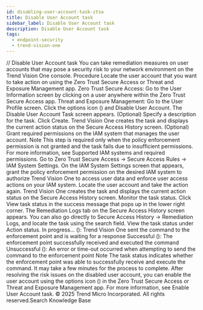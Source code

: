 ```yaml
---
id: disabling-user-account-task-ztsa
title: Disable User Account task
sidebar_label: Disable User Account task
description: Disable User Account task
tags:
  - endpoint-security
  - trend-vision-one
---
```


/*<![CDATA[*/ $('#title').html($('meta[name=map-description]').attr('content')); /*]]>*/ Disable User Account task You can take remediation measures on user accounts that may pose a security risk to your network environment on the Trend Vision One console. Procedure Locate the user account that you want to take action on using the Zero Trust Secure Access or Threat and Exposure Management app. Zero Trust Secure Access: Go to the User Information screen by clicking on a user anywhere within the Zero Trust Secure Access app. Threat and Exposure Management: Go to the User Profile screen. Click the options icon () and Disable User Account. The Disable User Account Task screen appears. (Optional) Specify a description for the task. Click Create. Trend Vision One creates the task and displays the current action status on the Secure Access History screen. (Optional) Grant required permissions on the IAM system that manages the user account. Note This step is required only when the policy enforcement permission is not granted and the task fails due to insufficient permissions. For more information, see Supported IAM systems and required permissions. Go to Zero Trust Secure Access → Secure Access Rules → IAM System Settings. On the IAM System Settings screen that appears, grant the policy enforcement permission on the desired IAM system to authorize Trend Vision One to access user data and enforce user access actions on your IAM system. Locate the user account and take the action again. Trend Vision One creates the task and displays the current action status on the Secure Access History screen. Monitor the task status. Click View task status in the success message that pops up in the lower right corner. The Remediation Logs tab on the Secure Access History screen appears. You can also go directly to Secure Access History → Remediation Logs, and locate the task using the search field. View the task status under Action status. In progress... (): Trend Vision One sent the command to the enforcement point and is waiting for a response Successful (): The enforcement point successfully received and executed the command Unsuccessful (): An error or time-out occurred when attempting to send the command to the enforcement point Note The task status indicates whether the enforcement point was able to successfully receive and execute the command. It may take a few minutes for the process to complete. After resolving the risk issues on the disabled user account, you can enable the user account using the options icon () in the Zero Trust Secure Access or Threat and Exposure Management app. For more information, see Enable User Account task. © 2025 Trend Micro Incorporated. All rights reserved.Search Knowledge Base